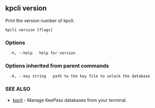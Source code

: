 ## kpcli version

Print the version number of kpcli.

```
kpcli version [flags]
```

### Options

```
  -h, --help   help for version
```

### Options inherited from parent commands

```
  -k, --key string   path to the key file to unlock the database
```

### SEE ALSO

* [kpcli](kpcli.md)	 - Manage KeePass databases from your terminal.

